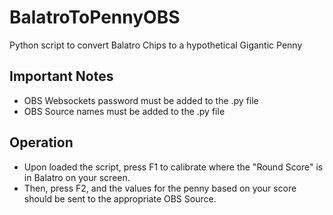 # BalatroToPennyOBS
Python script to convert Balatro Chips to a hypothetical Gigantic Penny

## Important Notes
- OBS Websockets password must be added to the .py file
- OBS Source names must be added to the .py file

## Operation
- Upon loaded the script, press F1 to calibrate where the "Round Score" is in Balatro on your screen.
- Then, press F2, and the values for the penny based on your score should be sent to the appropriate OBS Source.

